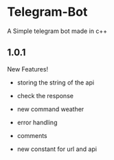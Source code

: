 # Telegram-Bot
A Simple telegram bot made in c++

## 1.0.1 

New Features!

- storing the string of the api

- check the response

- new command weather

- error handling

- comments

- new constant for url and api
